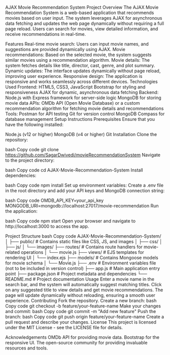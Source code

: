AJAX Movie Recommendation System
Project Overview
The AJAX Movie Recommendation System is a web-based application that recommends movies based on user input. The system leverages AJAX for asynchronous data fetching and updates the web page dynamically without requiring a full page reload. Users can search for movies, view detailed information, and receive recommendations in real-time.

Features
Real-time movie search: Users can input movie names, and suggestions are provided dynamically using AJAX.
Movie recommendations: Based on the selected movie, the system suggests similar movies using a recommendation algorithm.
Movie details: The system fetches details like title, director, cast, genre, and plot summary.
Dynamic updates: The interface updates dynamically without page reload, improving user experience.
Responsive design: The application is responsive and works seamlessly across different devices.
Technologies Used
Frontend:
HTML5, CSS3, JavaScript
Bootstrap for styling and responsiveness
AJAX for dynamic, asynchronous data fetching
Backend:
Node.js with Express framework for server-side logic
MongoDB for storing movie data
APIs:
OMDb API (Open Movie Database) or a custom recommendation algorithm for fetching movie details and recommendations
Tools:
Postman for API testing
Git for version control
MongoDB Compass for database management
Setup Instructions
Prerequisites
Ensure that you have the following installed:

Node.js (v12 or higher)
MongoDB (v4 or higher)
Git
Installation
Clone the repository:

bash
Copy code
git clone https://github.com/SagarDwivedi/movieRecommendationSystem
Navigate to the project directory:

bash
Copy code
cd AJAX-Movie-Recommendation-System
Install dependencies:

bash
Copy code
npm install
Set up environment variables: Create a .env file in the root directory and add your API keys and MongoDB connection string:

bash
Copy code
OMDB_API_KEY=your_api_key
MONGODB_URI=mongodb://localhost:27017/movie-recommendation
Run the application:

bash
Copy code
npm start
Open your browser and navigate to http://localhost:3000 to access the app.

Project Structure
bash
Copy code
AJAX-Movie-Recommendation-System/
│
├── public/                # Contains static files like CSS, JS, and images
│   ├── css/
│   ├── js/
│   └── images/
├── routes/                # Contains route handlers for movie-related operations
│   └── movie.js
├── views/                 # EJS templates for rendering UI
│   └── index.ejs
├── models/                # Contains Mongoose models for movie schema
│   └── Movie.js
├── .env                   # Environment variables file (not to be included in version control)
├── app.js                 # Main application entry point
├── package.json           # Project metadata and dependencies
└── README.md              # Project documentation
Usage
Enter a movie name in the search bar, and the system will automatically suggest matching titles.
Click on any suggested title to view details and get movie recommendations.
The page will update dynamically without reloading, ensuring a smooth user experience.
Contributing
Fork the repository.
Create a new branch:
bash
Copy code
git checkout -b feature/your-feature-name
Make your changes and commit:
bash
Copy code
git commit -m "Add new feature"
Push the branch:
bash
Copy code
git push origin feature/your-feature-name
Create a pull request and describe your changes.
License
This project is licensed under the MIT License - see the LICENSE file for details.

Acknowledgements
OMDb API for providing movie data.
Bootstrap for the responsive UI.
The open-source community for providing invaluable resources and tools.
